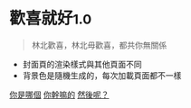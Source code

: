 <!-- _coverpage.md -->



# 歡喜就好<small>1.0</small>

> 林北歡喜，林北毋歡喜，都共你無關係

- 封面頁的渲染樣式與其他頁面不同
- 背景色是隨機生成的，每次加載頁面都不一樣


[你是哪個](https://github.com/docsifyjs/docsify/)
[你幹嘛的](#docsify)
[然後呢？](#docsify)